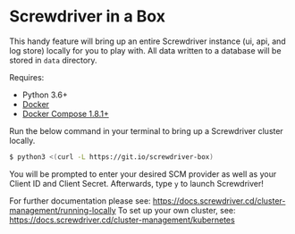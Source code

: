 # Screwdriver in a Box

This handy feature will bring up an entire Screwdriver instance (ui, api, and log store) locally
for you to play with.  All data written to a database will be stored in `data` directory.

Requires:
 - Python 3.6+
 - [Docker][docker]
 - [Docker Compose 1.8.1+][docker-compose]


Run the below command in your terminal to bring up a Screwdriver cluster locally.

```bash
$ python3 <(curl -L https://git.io/screwdriver-box)
```
You will be prompted to enter your desired SCM provider as well as your Client ID and Client Secret. Afterwards, type `y` to launch Screwdriver!


For further documentation please see: https://docs.screwdriver.cd/cluster-management/running-locally
To set up your own cluster, see: https://docs.screwdriver.cd/cluster-management/kubernetes

[docker-compose]: https://www.docker.com/products/docker-compose
[docker]: https://www.docker.com/products/docker
